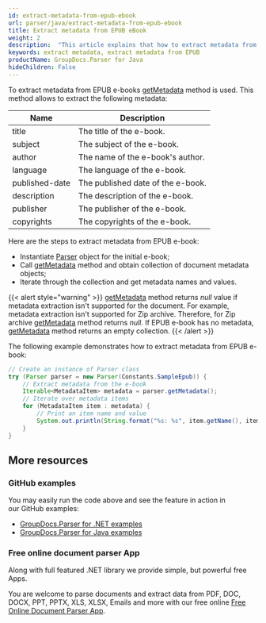 ```yaml
---
id: extract-metadata-from-epub-ebook
url: parser/java/extract-metadata-from-epub-ebook
title: Extract metadata from EPUB eBook
weight: 2
description:  "This article explains that how to extract metadata from EPUB e-books getMetadata method is used."
keywords: extract metadata, extract metadata from EPUB
productName: GroupDocs.Parser for Java
hideChildren: False
---
```

To extract metadata from EPUB e-books [getMetadata](https://reference.groupdocs.com/java/parser/com.groupdocs.parser/Parser#getMetadata()) method is used. This method allows to extract the following metadata:

| Name | Description |
| --- | --- |
| title | The title of the e-book. |
| subject | The subject of the e-book. |
| author | The name of the e-book's author. |
| language | The language of the e-book. |
| published-date | The published date of the e-book. |
| description | The description of the e-book. |
| publisher | The publisher of the e-book. |
| copyrights | The copyrights of the e-book. |

Here are the steps to extract metadata from EPUB e-book:

*   Instantiate [Parser](https://reference.groupdocs.com/java/parser/com.groupdocs.parser/Parser) object for the initial e-book;
*   Call [getMetadata](https://reference.groupdocs.com/java/parser/com.groupdocs.parser/Parser#getMetadata()) method and obtain collection of document metadata objects;
*   Iterate through the collection and get metadata names and values.

{{< alert style="warning" >}}
[getMetadata](https://reference.groupdocs.com/java/parser/com.groupdocs.parser/Parser#getMetadata()) method returns *null* value if metadata extraction isn't supported for the document. For example, metadata extraction isn't supported for Zip archive. Therefore, for Zip archive [getMetadata](https://reference.groupdocs.com/java/parser/com.groupdocs.parser/Parser#getMetadata()) method returns *null*. If EPUB e-book has no metadata, [getMetadata](https://reference.groupdocs.com/java/parser/com.groupdocs.parser/Parser#getMetadata()) method returns an empty collection.
{{< /alert >}}

The following example demonstrates how to extract metadata from EPUB e-book:

```java
// Create an instance of Parser class
try (Parser parser = new Parser(Constants.SampleEpub)) {
    // Extract metadata from the e-book
    Iterable<MetadataItem> metadata = parser.getMetadata();
    // Iterate over metadata items
    for (MetadataItem item : metadata) {
        // Print an item name and value
        System.out.println(String.format("%s: %s", item.getName(), item.getValue()));
    }
}
```

## More resources

### GitHub examples

You may easily run the code above and see the feature in action in our GitHub examples:

*   [GroupDocs.Parser for .NET examples](https://github.com/groupdocs-parser/GroupDocs.Parser-for-.NET)    
*   [GroupDocs.Parser for Java examples](https://github.com/groupdocs-parser/GroupDocs.Parser-for-Java)    

### Free online document parser App

Along with full featured .NET library we provide simple, but powerful free Apps.

You are welcome to parse documents and extract data from PDF, DOC, DOCX, PPT, PPTX, XLS, XLSX, Emails and more with our free online [Free Online Document Parser App](https://products.groupdocs.app/parser).
